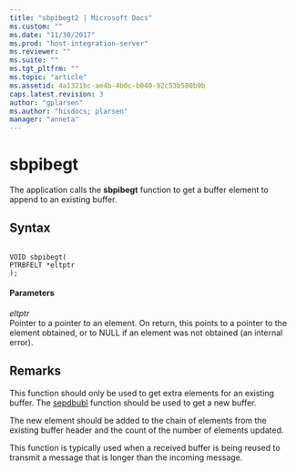 ```yaml
---
title: "sbpibegt2 | Microsoft Docs"
ms.custom: ""
ms.date: "11/30/2017"
ms.prod: "host-integration-server"
ms.reviewer: ""
ms.suite: ""
ms.tgt_pltfrm: ""
ms.topic: "article"
ms.assetid: 4a1321bc-ae4b-4b0c-b040-92c53b580b9b
caps.latest.revision: 3
author: "gplarsen"
ms.author: "hisdocs; plarsen"
manager: "anneta"
---
```

# sbpibegt
The application calls the **sbpibegt** function to get a buffer element to append to an existing buffer.  
  
## Syntax  
  
```  
  
VOID sbpibegt(   
PTRBFELT *eltptr   
);  
```  
  
#### Parameters  
 *eltptr*  
 Pointer to a pointer to an element. On return, this points to a pointer to the element obtained, or to NULL if an element was not obtained (an internal error).  
  
## Remarks  
 This function should only be used to get extra elements for an existing buffer. The [sepdbubl](../core/sepdbubl1.md) function should be used to get a new buffer.  
  
 The new element should be added to the chain of elements from the existing buffer header and the count of the number of elements updated.  
  
 This function is typically used when a received buffer is being reused to transmit a message that is longer than the incoming message.